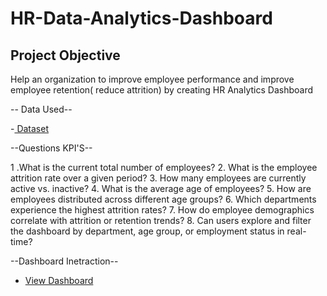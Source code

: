 # HR-Data-Analytics-Dashboard

## Project Objective
Help an organization to improve employee performance and improve employee retention( reduce attrition) by creating HR Analytics Dashboard

-- Data Used--

-<a href="https://github.com/sukritideb28/HR-Data-Analytics-Dashboard/commit/779914a68976e09daee78d1f9c4f8071de8e75a2#diff-5a70cc0bed8d00ab8e8784e58a628e838f8f40397fb842e545b95e8ed8c0da23"> Dataset</a>

--Questions KPI'S--

1 .What is the current total number of employees?
2. What is the employee attrition rate over a given period?
3. How many employees are currently active vs. inactive?
4. What is the average age of employees?
5. How are employees distributed across different age groups?
6. Which departments experience the highest attrition rates?
7. How do employee demographics correlate with attrition or retention trends?
8. Can users explore and filter the dashboard by department, age group, or employment status in real-time?

--Dashboard Inetraction--

 - <a href ="https://github.com/sukritideb28/HR-Data-Analytics-Dashboard/commit/779914a68976e09daee78d1f9c4f8071de8e75a2">View Dashboard</a>
 


